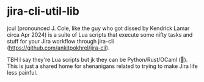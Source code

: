 # jira-cli-util-lib
jcul (pronounced J. Cole, like the guy who got dissed by Kendrick Lamar circa Apr 2024) is a suite of Lua scripts that execute some nifty tasks and stuff for your Jira workflow through jira-cli (https://github.com/ankitpokhrel/jira-cli).

TBH I say they're Lua scripts but jk they can be Python/Rust/OCaml (👀). This is just a shared home for shenanigans related to trying to make Jira life less painful.
